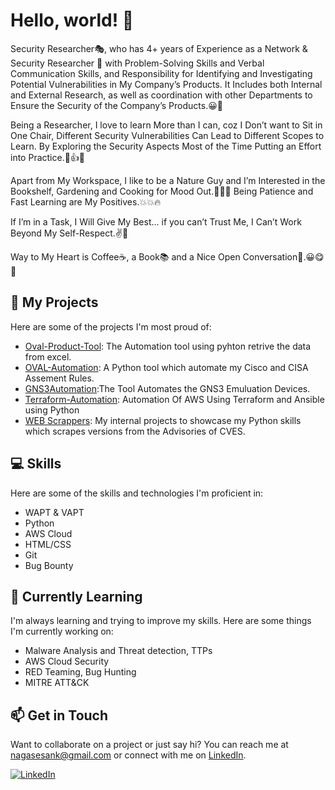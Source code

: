 # Hello, world! 👋

Security Researcher🎭, who has 4+ years of Experience as a Network & Security Researcher 💼 with Problem-Solving Skills and Verbal Communication Skills, and Responsibility for Identifying and Investigating Potential Vulnerabilities in My Company’s Products. It Includes both Internal and External Research, as well as coordination with other Departments to Ensure the Security of the Company’s Products.😀🙂

Being a Researcher, I love to learn More than I can, coz I Don’t want to Sit in One Chair, Different Security Vulnerabilities Can Lead to Different Scopes to Learn. By Exploring the Security Aspects Most of the Time Putting an Effort into Practice.💯👍👊

Apart from My Workspace, I like to be a Nature Guy and I’m Interested in the Bookshelf, Gardening and Cooking for Mood Out.🤟🤟🙊
Being Patience and Fast Learning are My Positives.💥💥🔥

If I’m in a Task, I Will Give My Best... if you can’t Trust Me, I Can’t Work Beyond My Self-Respect.✌️🤟

Way to My Heart is Coffee☕, a Book📚 and a Nice Open Conversation🧏.😀😋🤭

## 🚀 My Projects

Here are some of the projects I'm most proud of:

- [Oval-Product-Tool](https://github.com/nagasesank/Oval-Product.git): The Automation tool using pyhton retrive the data from excel.
- [OVAL-Automation](https://github.com/nagasesank/-OVAL-.git): A Python tool which automate my Cisco and CISA Assement Rules.
- [GNS3Automation](https://github.com/nagasesank/GNS3-Automate):The Tool Automates the GNS3 Emuluation Devices.
- [Terraform-Automation](https://github.com/nagasesank/Terraform-Automation): Automation Of AWS Using Terraform and Ansible using Python
- [WEB Scrappers](https://github.com/nagasesank/WebScrapers): My internal projects to showcase my Python skills which scrapes versions from the Advisories of CVES.

## 💻 Skills

Here are some of the skills and technologies I'm proficient in:

- WAPT & VAPT
- Python
- AWS Cloud
- HTML/CSS
- Git
- Bug Bounty

## 🌱 Currently Learning

I'm always learning and trying to improve my skills. Here are some things I'm currently working on:

- Malware Analysis and Threat detection, TTPs
- AWS Cloud Security
- RED Teaming, Bug Hunting
- MITRE ATT&CK

## 📫 Get in Touch

Want to collaborate on a project or just say hi? You can reach me at nagasesank@gmail.com or connect with me on [LinkedIn](https://www.linkedin.com/in/nagasesank/).

[![LinkedIn](https://img.shields.io/badge/-LinkedIn-blue?style=flat-square&logo=Linkedin&logoColor=white&link=https://www.linkedin.com/in/nagasesank/)](https://www.linkedin.com/in/nagasesank/)

